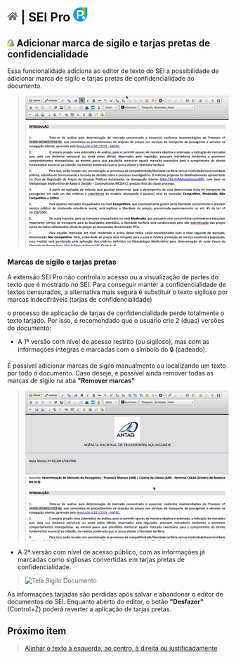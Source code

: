 # [![Home](../img/home.png)](../) |  SEI Pro ![Icone](../img/icon-32.png)

## ![SEI Pro Alinhar texto](../img/icon-sigilodoc.png) Adicionar marca de sigilo e tarjas pretas de confidencialidade

Essa funcionalidade adiciona ao editor de texto do SEI a possibilidade de adicionar marca de sigilo e tarjas pretas de confidencialidade ao documento.

> ![Tela Sigilo Documento](../img/tela-sigilodoc.gif)  

### Marcas de sigilo e tarjas pretas

A extensão SEI Pro não controla o acesso ou a visualização de partes do texto que é mostrado no SEI.
Para conseguir manter a confidencialidade de textos censurados, a alternativa mais segura é substituir o texto sigiloso 
por marcas indecifráveis (tarjas de confidencialidade)

o processo de aplicação de tarjas de confidencialidade perde totalmente o texto tarjado.
Por isso, é recomendado que o usuário crie 2 (duas) versões do documento:

* A 1ª versão com nível de acesso restrito (ou sigiloso), mas com as informações íntegras e marcadas com o símbolo do 🔒 (cadeado).

É possível adicionar marcas de sigilo manualmente ou localizando um texto por todo o documento.
Caso deseje, é possível ainda remover todas as marcas de sigilo na aba **"Remover marcas"**

> ![Tela Sigilo Documento](../img/tela-sigilodoc1-1.gif)  

* A 2ª versão com nível de acesso público, com as informações já marcadas como sigilosas convertidas em tarjas pretas de confidencialidade.

> ![Tela Sigilo Documento](../img/tela-sigilodoc2.gif)  
 
As informações tarjadas são perdidas após salvar e abandonar o editor de documentos do SEI. 
Enquanto aberto do editor, o botão **"Desfazer"** (Control+Z) poderá reverter a aplicação de tarjas pretas.

## Próximo item

> [Alinhar o texto à esquerda, ao centro, à direita ou justificadamente](../pages/ALINHARTEXTO.md)
